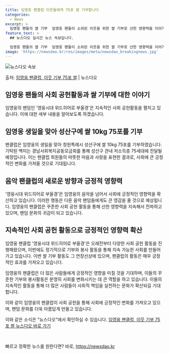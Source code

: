 ```yaml
---
title: 임영웅 팬클럽 이웃들에게 75포 쌀 기부합니다
categories:
  - News
excerpt: >
  임영웅 팬들의 쌀 기부  임영웅 팬들이 소외된 이웃을 위한 쌀 기부로 선한 영향력을 이어가며 아름다운 팬덤 …
feature_text: >
  ## 뉴스다오 실시간 뉴스 속보입니다.

  임영웅 팬들의 쌀 기부  임영웅 팬들이 소외된 이웃을 위한 쌀 기부로 선한 영향력을 이어가며 아름다운 팬덤 …
image: 'https://newsdao.kr/res/images/meta/newsdao_breakingnews.jpg'
---
```


![뉴스다오 속보](https://newsdao.kr/res/images/meta/newsdao_breakingnews.jpg)

<p>출처: <a href="https://newsdao.kr/4408" rel="dofollow">임영웅 팬클럽, 이웃 기부 75포 쌀</a> | 뉴스다오</p>

<h2>임영웅 팬들의 사회 공헌활동과 쌀 기부에 대한 이야기</h2>

임영웅의 팬덤인 '영웅시대 위드히어로 부울경'은 지속적인 사회 공헌활동을 펼치고 있습니다. 이에 대한 세부 내용을 알아보도록 하겠습니다. 

<h2>임영웅 생일을 맞아 성산구에 쌀 10kg 75포를 기부</h2>
팬클럽은 임영웅의 생일을 맞아 창원특례시 성산구에 쌀 10kg 75포를 기부하였습니다. 기탁된 백미는 경남사회복지공동모금회를 통해 성산구 관내 저소득층 75세대에 전달될 예정입니다. 이는 팬클럽 회원들의 따뜻한 마음과 사랑을 표현한 결과로, 사회에 큰 긍정적인 변화를 가져올 것으로 기대됩니다. 

<h2>음악 팬클럽의 새로운 방향과 긍정적 영향력</h2>
'영웅시대 위드히어로 부울경'은 임영웅의 음악을 넘어서 사회에 긍정적인 영향력을 확산하고 있습니다. 이러한 행동은 다른 음악 팬덤들에게도 큰 영감을 줄 것으로 예상됩니다. 임영웅의 팬클럽은 꾸준한 사회 공헌 활동을 통해 선한 영향력을 지속해서 전파하고 있으며, 팬덤 문화의 귀감이 되고 있습니다.

<h2>지속적인 사회 공헌 활동으로 긍정적인 영향력 확산</h2>
임영웅 팬클럽 '영웅시대 위드히어로 부울경'은 오래전부터 다양한 사회 공헌 활동을 진행해왔으며, 이번에도 정기적으로 기부와 봉사 활동을 통해 지속 가능한 사회를 만들어가고 있습니다. 이번 쌀 기부 활동도 그 연장선상에 있으며, 팬클럽의 활동은 매우 긍정적인 효과를 가져오고 있습니다.

임영웅의 팬클럽은 더 많은 사람들에게 긍정적인 영향을 미칠 것을 기대하며, 이들의 꾸준한 기부와 봉사활동은 분명히 사회를 변화시키는 데 큰 역할을 하고 있습니다. 이들의 지속적인 활동을 통해 더 많은 사람들이 사회적 책임을 실천하는 문화가 확산되길 기대합니다.

이와 같이 임영웅의 팬클럽이 사회 공헌을 통해 사회에 긍정적인 변화를 가져오고 있으며, 팬덤 문화를 더욱 아름답게 만들고 있습니다. 

이와 같은 소식은 "뉴스다오"에서 확인하실 수 있습니다. [임영웅 팬클럽, 이웃 기부 75포 쌀 뉴스다오 바로 가기](https://newsdao.kr/4408)

<p data-ke-size="size16">&nbsp;</p> 

빠르고 정확한 뉴스를 원한다면? 바로, <a href="https://newsdao.kr" rel="dofollow">https://newsdao.kr</a>


    
